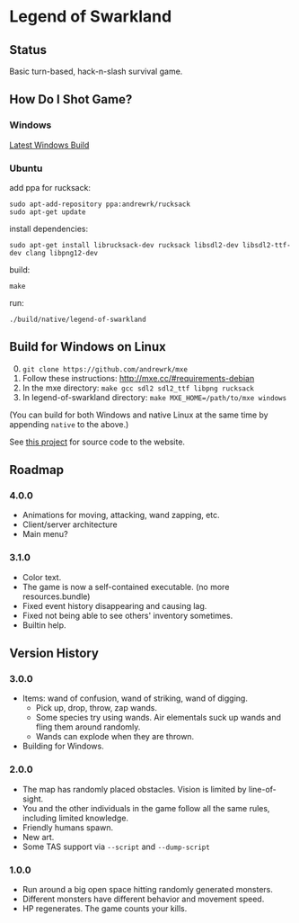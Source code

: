 # Legend of Swarkland

## Status

Basic turn-based, hack-n-slash survival game.

## How Do I Shot Game?

### Windows

[Latest Windows Build](http://superjoe.s3.amazonaws.com/temp/legend-of-swarkland.html)

### Ubuntu

add ppa for rucksack:

```
sudo apt-add-repository ppa:andrewrk/rucksack
sudo apt-get update
```

install dependencies:

```
sudo apt-get install librucksack-dev rucksack libsdl2-dev libsdl2-ttf-dev clang libpng12-dev
```

build:

```
make
```

run:

```
./build/native/legend-of-swarkland
```

## Build for Windows on Linux

 0. `git clone https://github.com/andrewrk/mxe`
 0. Follow these instructions: http://mxe.cc/#requirements-debian
 0. In the mxe directory: `make gcc sdl2 sdl2_ttf libpng rucksack`
 0. In legend-of-swarkland directory: `make MXE_HOME=/path/to/mxe windows`

(You can build for both Windows and native Linux at the same time by appending `native` to the above.)

See [this project](https://github.com/andrewrk/www.legend-of-swarkland) for
source code to the website.

## Roadmap

### 4.0.0

 * Animations for moving, attacking, wand zapping, etc.
 * Client/server architecture
 * Main menu?

### 3.1.0

 * Color text.
 * The game is now a self-contained executable. (no more resources.bundle)
 * Fixed event history disappearing and causing lag.
 * Fixed not being able to see others' inventory sometimes.
 * Builtin help.

## Version History

### 3.0.0

 * Items: wand of confusion, wand of striking, wand of digging.
   * Pick up, drop, throw, zap wands.
   * Some species try using wands. Air elementals suck up wands and fling them around randomly.
   * Wands can explode when they are thrown.
 * Building for Windows.

### 2.0.0

 * The map has randomly placed obstacles.
   Vision is limited by line-of-sight.
 * You and the other individuals in the game follow all the same rules, including limited knowledge.
 * Friendly humans spawn.
 * New art.
 * Some TAS support via `--script` and `--dump-script`

### 1.0.0

 * Run around a big open space hitting randomly generated monsters.
 * Different monsters have different behavior and movement speed.
 * HP regenerates.
   The game counts your kills.
